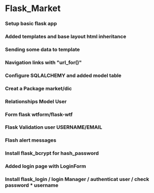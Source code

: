 # Flask_Market

### Setup basic flask app 
### Added templates and base layout html inheritance
### Sending some data to template
### Navigation links with "url_for()"
### Configure SQLALCHEMY and added model table
### Creat a Package market/dic
### Relationships Model User
### Form flask wtform/flask-wtf     
### Flask Validation user USERNAME/EMAIL
### Flash alert messages
### Install flask_bcrypt for hash_password
### Added login page with LoginForm
### Install flask_login / login Manager / authenticat user / check password * username